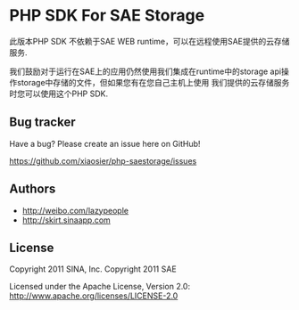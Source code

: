 PHP SDK For SAE Storage
=================

此版本PHP SDK 不依赖于SAE WEB runtime，可以在远程使用SAE提供的云存储服务.

我们鼓励对于运行在SAE上的应用仍然使用我们集成在runtime中的storage api操作storage中存储的文件，但如果您有在您自己主机上使用
我们提供的云存储服务时您可以使用这个PHP SDK.


Bug tracker
-----------

Have a bug? Please create an issue here on GitHub!

https://github.com/xiaosier/php-saestorage/issues


Authors
-------

+ http://weibo.com/lazypeople
+ http://skirt.sinaapp.com


License
---------------------

Copyright 2011 SINA, Inc.
Copyright 2011 SAE

Licensed under the Apache License, Version 2.0: http://www.apache.org/licenses/LICENSE-2.0